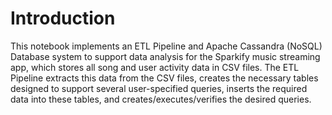 # Introduction
This notebook implements an ETL Pipeline and Apache Cassandra (NoSQL) Database system to support data analysis for the Sparkify music streaming app, which stores all song and user activity data in CSV files. The ETL Pipeline extracts this data from the CSV files, creates the necessary tables designed to support several user-specified queries, inserts the required data into these tables, and creates/executes/verifies the desired queries.
